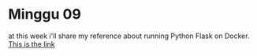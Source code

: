 # Minggu 09  
at this week i'll share my reference about running Python Flask on Docker. [This is the link](https://www.digitalocean.com/community/tutorials/how-to-build-and-deploy-a-flask-application-using-docker-on-ubuntu-18-04)  

